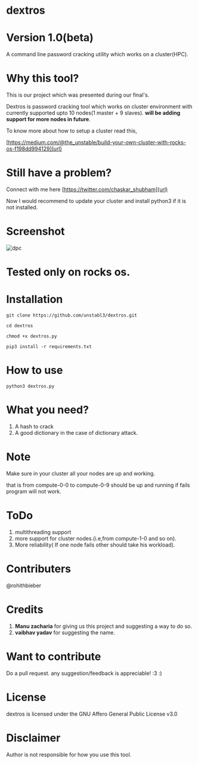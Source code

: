 # dextros
# Version 1.0(beta)
A command line password cracking utility which works on a cluster(HPC).

# Why this tool?
This is our project which was presented during our final's.

Dextros is password cracking tool which works on cluster environment with currently supported upto 10 nodes(1 master + 9 slaves).
**will be adding support for more nodes in future**.

To know more about how to setup a cluster read this,

[https://medium.com/@the_unstable/build-your-own-cluster-with-rocks-os-f198dd994129](url)

# Still have a problem?

Connect with me here
[https://twitter.com/chaskar_shubham](url)


Now I would recommend to update your cluster and install python3 if it is not installed.

# Screenshot

![dpc](https://user-images.githubusercontent.com/48474764/68997824-c20be280-08d0-11ea-8815-49001ba57936.png)

# Tested only on rocks os.

# Installation

`git clone https://github.com/unstabl3/dextros.git`

 `cd dextros`
 
 `chmod +x dextros.py`
 
 `pip3 install -r requirements.txt`

# How to use

`python3 dextros.py`

# What you need?

1) A hash to crack
2) A good dictionary in the case of dictionary attack.

# Note

Make sure in your cluster all your nodes are up and working.

that is from compute-0-0 to compute-0-9 should be up and running if fails program will not work.

# ToDo
1) multithreading support
2) more support for cluster nodes.(i.e,from compute-1-0 and so on).
3) More reliability( If one node fails other should take his workload).

# Contributers
@rohithbieber

# Credits
1) **Manu zacharia** for giving us this project and suggesting a way to do so.
2) **vaibhav yadav** for suggesting the name.

# Want to contribute
Do a pull request.
any suggestion/feedback is appreciable! :3 :)

# License

dextros is licensed under the GNU Affero General Public License v3.0

# Disclaimer
Author is not responsible for how you use this tool.
